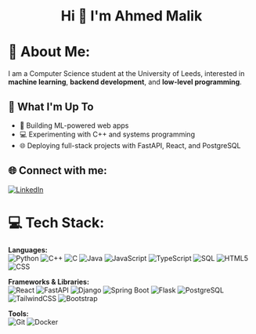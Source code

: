 <h1 align="center">Hi 👋 I'm Ahmed Malik</h1>

# 💫 About Me:
I am a Computer Science student at the University of Leeds, interested in **machine learning**, **backend development**, and **low-level programming**.

## 🚀 What I'm Up To
- 🤖 Building ML-powered web apps  
- 💻 Experimenting with C++ and systems programming  
- 🌐 Deploying full-stack projects with FastAPI, React, and PostgreSQL  

## 🌐 Connect with me:
[![LinkedIn](https://img.shields.io/badge/LinkedIn-%230077B5.svg?logo=linkedin&logoColor=white)](https://www.linkedin.com/in/ahmedmalik25/)  

# 💻 Tech Stack:
**Languages:**  
![Python](https://img.shields.io/badge/python-%233776AB.svg?style=for-the-badge&logo=python&logoColor=white) 
![C++](https://img.shields.io/badge/C++-00599C.svg?style=for-the-badge&logo=c%2B%2B&logoColor=white) 
![C](https://img.shields.io/badge/C-00599C?style=for-the-badge&logo=c&logoColor=white) 
![Java](https://img.shields.io/badge/java-%23ED8B00.svg?style=for-the-badge&logo=java&logoColor=white) 
![JavaScript](https://img.shields.io/badge/javascript-%23323330.svg?style=for-the-badge&logo=javascript&logoColor=%23F7DF1E) 
![TypeScript](https://img.shields.io/badge/typescript-%23007ACC.svg?style=for-the-badge&logo=typescript&logoColor=white) 
![SQL](https://img.shields.io/badge/sql-%2307405e.svg?style=for-the-badge&logo=postgresql&logoColor=white) 
![HTML5](https://img.shields.io/badge/html5-%23E34F26.svg?style=for-the-badge&logo=html5&logoColor=white) 
![CSS](https://img.shields.io/badge/css-%231572B6.svg?style=for-the-badge&logo=css3&logoColor=white) 

**Frameworks & Libraries:**  
![React](https://img.shields.io/badge/react-%2320232a.svg?style=for-the-badge&logo=react&logoColor=%2361DAFB) 
![FastAPI](https://img.shields.io/badge/fastapi-009688.svg?style=for-the-badge&logo=fastapi&logoColor=white) 
![Django](https://img.shields.io/badge/django-%23092E20.svg?style=for-the-badge&logo=django&logoColor=white) 
![Spring Boot](https://img.shields.io/badge/Spring_Boot-F2F4F9?style=for-the-badge&logo=spring-boot) 
![Flask](https://img.shields.io/badge/flask-%23000.svg?style=for-the-badge&logo=flask&logoColor=white) 
![PostgreSQL](https://img.shields.io/badge/PostgreSQL-316192?style=for-the-badge&logo=postgresql&logoColor=white) 
![TailwindCSS](https://img.shields.io/badge/tailwindcss-%2338B2AC.svg?style=for-the-badge&logo=tailwind-css&logoColor=white) 
![Bootstrap](https://img.shields.io/badge/bootstrap-%23563D7C.svg?style=for-the-badge&logo=bootstrap&logoColor=white) 

**Tools:**  
![Git](https://img.shields.io/badge/git-%23F05033.svg?style=for-the-badge&logo=git&logoColor=white) 
![Docker](https://img.shields.io/badge/docker-%230db7ed.svg?style=for-the-badge&logo=docker&logoColor=white) 
